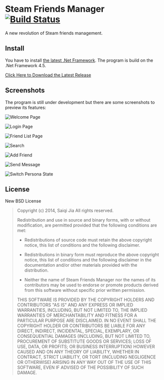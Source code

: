 # Steam Friends Manager [![Build Status][1]][2]

A new revolution of Steam friends management.

## Install

You have to install [the latest .Net Framework][3]. The program is build on the .Net Framework 4.5.

[Click Here to Download the Latest Release][4]

## Screenshots

The program is still under development but there are some screenshots to preview its features:

![Welcome Page][5]

![Login Page][6]

![Friend List Page][7]

![Search][8]

![Add Friend][9]

![Send Message][10]

![Switch Persona State][11]

## License

New BSD License

> Copyright (c) 2014, Saiqi Jia
> All rights reserved.
> 
> Redistribution and use in source and binary forms, with or without
> modification, are permitted provided that the following conditions are met:
> 
> * Redistributions of source code must retain the above copyright notice, this
>   list of conditions and the following disclaimer.
> 
> * Redistributions in binary form must reproduce the above copyright notice,
>   this list of conditions and the following disclaimer in the documentation
>   and/or other materials provided with the distribution.
> 
> * Neither the name of Steam Friends Manager nor the names of its
>   contributors may be used to endorse or promote products derived from
>   this software without specific prior written permission.
> 
> THIS SOFTWARE IS PROVIDED BY THE COPYRIGHT HOLDERS AND CONTRIBUTORS "AS IS"
> AND ANY EXPRESS OR IMPLIED WARRANTIES, INCLUDING, BUT NOT LIMITED TO, THE
> IMPLIED WARRANTIES OF MERCHANTABILITY AND FITNESS FOR A PARTICULAR PURPOSE ARE
> DISCLAIMED. IN NO EVENT SHALL THE COPYRIGHT HOLDER OR CONTRIBUTORS BE LIABLE
> FOR ANY DIRECT, INDIRECT, INCIDENTAL, SPECIAL, EXEMPLARY, OR CONSEQUENTIAL
> DAMAGES (INCLUDING, BUT NOT LIMITED TO, PROCUREMENT OF SUBSTITUTE GOODS OR
> SERVICES; LOSS OF USE, DATA, OR PROFITS; OR BUSINESS INTERRUPTION) HOWEVER
> CAUSED AND ON ANY THEORY OF LIABILITY, WHETHER IN CONTRACT, STRICT LIABILITY,
> OR TORT (INCLUDING NEGLIGENCE OR OTHERWISE) ARISING IN ANY WAY OUT OF THE USE
> OF THIS SOFTWARE, EVEN IF ADVISED OF THE POSSIBILITY OF SUCH DAMAGE.


  [1]: https://ci.appveyor.com/api/projects/status/jc602cxpc3ook962?svg=true
  [2]: https://ci.appveyor.com/project/stackia/steamfriendsmanager
  [3]: http://www.microsoft.com/en-us/download/details.aspx?id=42642
  [4]: https://github.com/stackia/SteamFriendsManager/releases
  [5]: http://i.imgur.com/OfhD89B.png
  [6]: http://i.imgur.com/EaD7h7k.png
  [7]: http://i.imgur.com/LCf1mR4.png
  [8]: http://i.imgur.com/wZgS4zu.png
  [9]: http://i.imgur.com/lBEkFWZ.png
  [10]: http://i.imgur.com/Fp9uuXo.png
  [11]: http://i.imgur.com/Ma0LyQv.png
